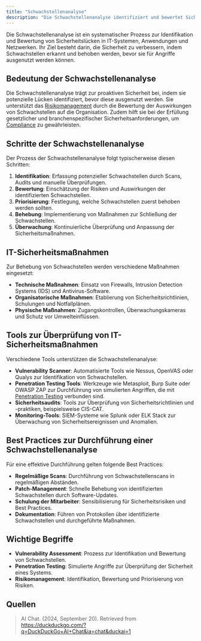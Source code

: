 ```yaml
---
title: "Schwachstellenanalyse"
description: "Die Schwachstellenanalyse identifiziert und bewertet Sicherheitslücken in IT-Systemen proaktiv. Sie umfasst Schritte wie Identifikation, Bewertung, Priorisierung und Behebung mit technischen und organisatorischen Maßnahmen. Unterstützende Tools sind beispielsweise Nessus und Penetration-Testing-Tools."
---
```


Die Schwachstellenanalyse ist ein systematischer Prozess zur Identifikation und Bewertung von Sicherheitslücken in IT-Systemen, Anwendungen und Netzwerken. Ihr Ziel besteht darin, die Sicherheit zu verbessern, indem Schwachstellen erkannt und behoben werden, bevor sie für Angriffe ausgenutzt werden können.

## Bedeutung der Schwachstellenanalyse

Die Schwachstellenanalyse trägt zur proaktiven Sicherheit bei, indem sie potenzielle Lücken identifiziert, bevor diese ausgenutzt werden. Sie unterstützt das [Risikomanagement](/open-fidup/lerninhalte/risikomanagement) durch die Bewertung der Auswirkungen von Schwachstellen auf die Organisation. Zudem hilft sie bei der Erfüllung gesetzlicher und branchenspezifischer Sicherheitsanforderungen, um [Compliance](/open-fidup/lerninhalte/compliance) zu gewährleisten.

## Schritte der Schwachstellenanalyse

Der Prozess der Schwachstellenanalyse folgt typischerweise diesen Schritten:

1. **Identifikation**: Erfassung potenzieller Schwachstellen durch Scans, Audits und manuelle Überprüfungen.
2. **Bewertung**: Einschätzung der Risiken und Auswirkungen der identifizierten Schwachstellen.
3. **Priorisierung**: Festlegung, welche Schwachstellen zuerst behoben werden sollten.
4. **Behebung**: Implementierung von Maßnahmen zur Schließung der Schwachstellen.
5. **Überwachung**: Kontinuierliche Überprüfung und Anpassung der Sicherheitsmaßnahmen.

## IT-Sicherheitsmaßnahmen

Zur Behebung von Schwachstellen werden verschiedene Maßnahmen eingesetzt:

- **Technische Maßnahmen**: Einsatz von Firewalls, Intrusion Detection Systems (IDS) und Antivirus-Software.
- **Organisatorische Maßnahmen**: Etablierung von Sicherheitsrichtlinien, Schulungen und Notfallplänen.
- **Physische Maßnahmen**: Zugangskontrollen, Überwachungskameras und Schutz vor Umwelteinflüssen.

## Tools zur Überprüfung von IT-Sicherheitsmaßnahmen

Verschiedene Tools unterstützen die Schwachstellenanalyse:

- **Vulnerability Scanner**: Automatisierte Tools wie Nessus, OpenVAS oder Qualys zur Identifikation von Schwachstellen.
- **Penetration Testing Tools**: Werkzeuge wie Metasploit, Burp Suite oder OWASP ZAP zur Durchführung von simulierten Angriffen, die mit [Penetration Testing](/open-fidup/lerninhalte/penetrations-test) verbunden sind.
- **Sicherheitsaudits**: Tools zur Überprüfung von Sicherheitsrichtlinien und -praktiken, beispielsweise CIS-CAT.
- **Monitoring-Tools**: SIEM-Systeme wie Splunk oder ELK Stack zur Überwachung von Sicherheitsereignissen und Anomalien.

## Best Practices zur Durchführung einer Schwachstellenanalyse

Für eine effektive Durchführung gelten folgende Best Practices:

- **Regelmäßige Scans**: Durchführung von Schwachstellenscans in regelmäßigen Abständen.
- **Patch-Management**: Schnelle Behebung von identifizierten Schwachstellen durch Software-Updates.
- **Schulung der Mitarbeiter**: Sensibilisierung für Sicherheitsrisiken und Best Practices.
- **Dokumentation**: Führen von Protokollen über identifizierte Schwachstellen und durchgeführte Maßnahmen.

## Wichtige Begriffe

- **Vulnerability Assessment**: Prozess zur Identifikation und Bewertung von Schwachstellen.
- **Penetration Testing**: Simulierte Angriffe zur Überprüfung der Sicherheit eines Systems.
- **Risikomanagement**: Identifikation, Bewertung und Priorisierung von Risiken.

## Quellen

> AI Chat. (2024, September 20). Retrieved from https://duckduckgo.com/?q=DuckDuckGo+AI+Chat&ia=chat&duckai=1
